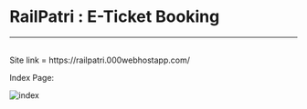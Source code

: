 # RailPatri : E-Ticket Booking
<hr/>
<br/>
Site link = https://railpatri.000webhostapp.com/

Index Page:

![index](https://user-images.githubusercontent.com/79451162/196883906-4eecbb6f-a68e-466e-bdb4-171bcd42672c.png)
